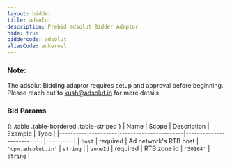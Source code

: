 ```yaml
---
layout: bidder
title: adsolut
description: Prebid adsolut Bidder Adaptor
hide: true
biddercode: adsolut
aliasCode: adkernel
---
```


### Note:

The adsolut Bidding adaptor requires setup and approval before beginning. Please reach out to <kush@adsolut.in> for more details

### Bid Params

{: .table .table-bordered .table-striped }
| Name     | Scope    | Description           | Example                   | Type     |
|----------|----------|-----------------------|---------------------------|----------|
| `host`   | required | Ad network's RTB host | `'cpm.adsolut.in'` | `string` |
| `zoneId` | required | RTB zone id           | `'30164'`                 | `string` |
